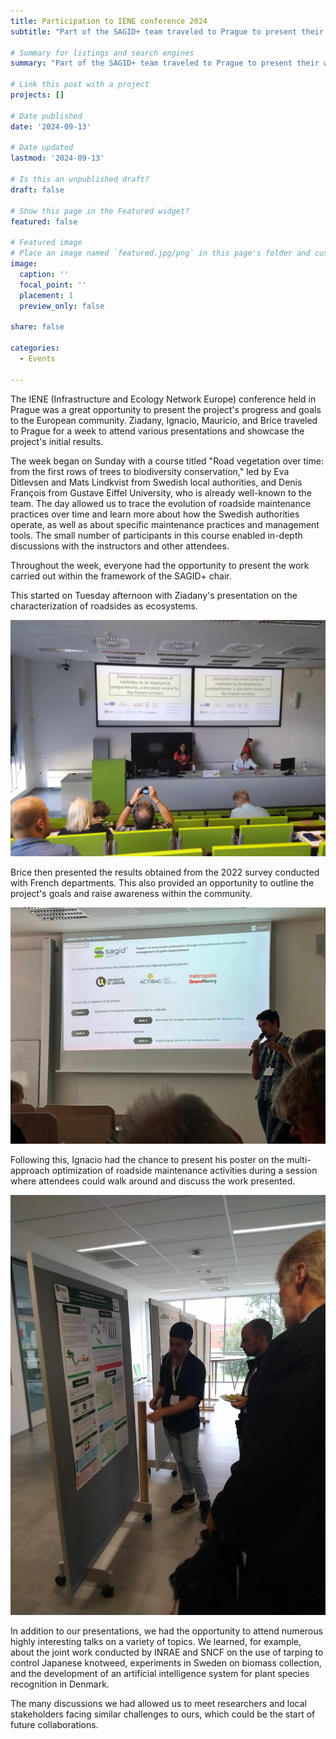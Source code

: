 ```yaml
---
title: Participation to IENE conference 2024 
subtitle: "Part of the SAGID+ team traveled to Prague to present their work to the European community."

# Summary for listings and search engines
summary: "Part of the SAGID+ team traveled to Prague to present their work to the European community."

# Link this post with a project
projects: []

# Date published
date: '2024-09-13'

# Date updated
lastmod: '2024-09-13'

# Is this an unpublished draft?
draft: false

# Show this page in the Featured widget?
featured: false

# Featured image
# Place an image named `featured.jpg/png` in this page's folder and customize its options here.
image:
  caption: ''
  focal_point: ''
  placement: 1
  preview_only: false

share: false

categories:
  - Events

---
```


The IENE (Infrastructure and Ecology Network Europe) conference held in Prague was a great opportunity to present the project's progress and goals to the European community. Ziadany, Ignacio, Mauricio, and Brice traveled to Prague for a week to attend various presentations and showcase the project's initial results.

The week began on Sunday with a course titled "Road vegetation over time: from the first rows of trees to biodiversity conservation," led by Eva Ditlevsen and Mats Lindkvist from Swedish local authorities, and Denis François from Gustave Eiffel University, who is already well-known to the team. The day allowed us to trace the evolution of roadside maintenance practices over time and learn more about how the Swedish authorities operate, as well as about specific maintenance practices and management tools. The small number of participants in this course enabled in-depth discussions with the instructors and other attendees.

Throughout the week, everyone had the opportunity to present the work carried out within the framework of the SAGID+ chair.

This started on Tuesday afternoon with Ziadany's presentation on the characterization of roadsides as ecosystems.

![Ziadany](ziadany.jpg)

Brice then presented the results obtained from the 2022 survey conducted with French departments. This also provided an opportunity to outline the project's goals and raise awareness within the community.

![Brice](brice.jpg)

Following this, Ignacio had the chance to present his poster on the multi-approach optimization of roadside maintenance activities during a session where attendees could walk around and discuss the work presented.

![Ignacio](ignacio.jpg)

In addition to our presentations, we had the opportunity to attend numerous highly interesting talks on a variety of topics. We learned, for example, about the joint work conducted by INRAE and SNCF on the use of tarping to control Japanese knotweed, experiments in Sweden on biomass collection, and the development of an artificial intelligence system for plant species recognition in Denmark.

The many discussions we had allowed us to meet researchers and local stakeholders facing similar challenges to ours, which could be the start of future collaborations.



